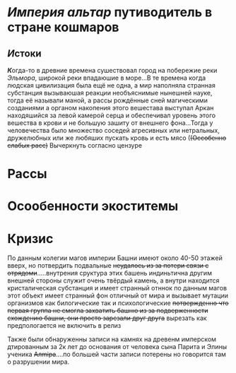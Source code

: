 #  *Империя альтар* путиводитель в стране кошмаров

## *И*стоки

***К***огда-то в древние времена сушествовал город на побережие реки *Эльмора*, широкой реки впадаюшие в море...В те времена когда людская цивилизация была ещё не одна, а мир наполняла странная субстанция вызываюшая реакции необъяснимые нынешней науке, тогда её называли маной, а рассы рождённые сней магическими созданиями а органом накопения этого вешестава выступал Аркан находяшийся за левой камерой серца и обеспечивал уровень этого вешества в крови и не большую зашиту от внешнего фона...Тогда у человечества было множество соседей агресивных или нетральных, дружелюбных или же любяших пускать кровь и есть мясо (~~(Оссобенно слабых расс)~~ Вычеркнуть согласно цензуре

# Рассы

# Осообенности экоститемы

# Кризис
По данным колегии магов империи Башни имеют около 40-50 этажей вверх, но потвердить подвальные ~~неудалось из за потери связи с отрядоми~~.....внутрения сруктура этих башень индиньтична другим внешней стороны служит очень твёрдый камень, а внутри находится кристалическая субстанция и имеет странный отннок по данным магов этот объект имеет странный фон отличный от мира и вызывает мутации организмов как билогические так и психологические ~~потвержденно что первая группа не смогла захватить башню из за подверженности схождению башни, они просто зарезали друг друга~~ вырезать как предпологается не включить в релиз

Также были обнаруженны записи на камнях на древенм имперском дтированным за 2к лет до основания от человека сына Парита и Элины ученика ~~Aлmiрa~~....по большей части записи потерены но говорится там о разрушении мира.